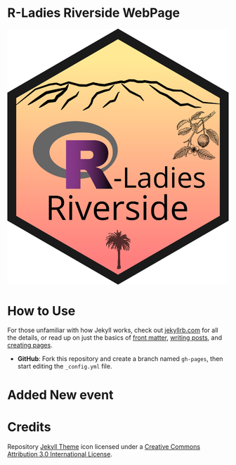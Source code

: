 # R-Ladies Riverside WebPage

![R-Ladies Riverside](assets/images/rLadiesLogo.png "Logo")

# How to Use

For those unfamiliar with how Jekyll works, check out [jekyllrb.com](https://jekyllrb.com/) for all the details, 
or read up on just the basics of [front matter](https://jekyllrb.com/docs/frontmatter/), [writing posts](https://jekyllrb.com/docs/posts/), 
and [creating pages](https://jekyllrb.com/docs/pages/).

- **GitHub**: Fork this repository and create a branch named `gh-pages`, then start editing the `_config.yml` file.

# Added New event

# Credits

Repository [Jekyll Theme](https://github.com/andrewbanchich/forty-jekyll-theme) icon licensed under a [Creative Commons Attribution 3.0 International License](https://github.com/andrewbanchich/forty-jekyll-theme/blob/master/LICENSE.md).
